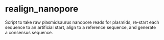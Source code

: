 # realign_nanopore
Script to take raw plasmidsaurus nanopore reads for plasmids, re-start each sequence to an artificial start, align to a reference sequence, and generate a consensus sequence.
